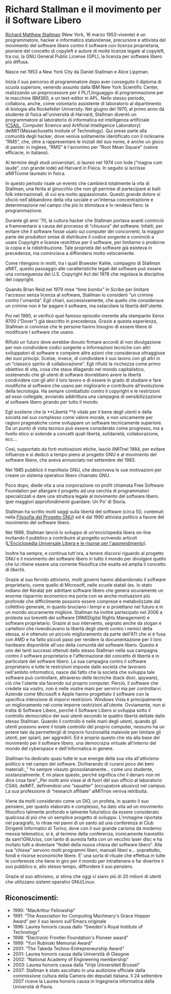 # Richard Stallman e il movimento per il Software Libero

[Richard Matthew Stallman](https://stallman.org/) \(New York, 16 marzo 1953-vivente\) è un programmatore, hacker e informatico statunitense, precursore e attivista del movimento del software libero contro il software con licenza proprietaria, pioniere del concetto di copyleft e autore di molte licenze legate al copyleft, tra cui, la GNU General Public License \(GPL\), la licenza per software libero più diffusa.

Nasce nel 1953 a New York City da Daniel Stallman e Alice Lippman.

Inizia il suo percorso di programmatore dopo aver conseguito il diploma di scuola superiore, venendo assunto dalla IBM New York Scientific Center, realizzando un preprocessore per il PL/1,linguaggio di programmazione per le macchine IBM360, e un text-editor in APL. Nello stesso periodo, collabora, anche, come volontario assistente di laboratorio al dipartimento di biologia alla Rockefeller University. Nel giugno del 1970, al primo anno da studente di fisica all'università di Harvard, Stallman diventò un programmatore al laboratorio di informatica ed intelligenza artificiale \([CSAIL](http://www.csail.mit.edu/), Computer Science and Artificial Intelligence Laboratory\) delMIT\(Massachusetts Insitute of Technology\). Qui prese parte alla comunità degli hacker, dove veniva solitamente identificato con il nickname “RMS”, che, oltre a rappresentare le iniziali del suo nome, è anche un gioco di parole: in inglese, “RMS” è l'acronimo per “Root Mean Square” \(valore efficacie, in italiano\).

Al termine degli studi universitari, si laureò nel 1974 con lode \(“magna cum laude”, con grande lode\) ad Harvard in Fisica. In seguito si iscrisse alMITcome laureato in fisica.

In questo periodo risale un evento che cambierà totalmente la vita di Stallman, una ferita al ginocchio che non gli permise di partecipare ai balli folk internazionali, di cui era molto appassionato. Questo grande dolore si sfociò nell'abbandono della vita sociale e un'intensa concentrazione e determinazione nel campo che più lo stimolava e lo rendeva fiero: la programmazione.

Durante gli anni '70, la cultura hacker che Stallman portava avanti cominciò a frammentarsi a causa del processo di “chiusura” del software. Infatti, per evitare che il software fosse usato sui computer dei concorrenti, la maggior parte dei produttori smise di distribuire il codice sorgente e cominciò a usare Copyright e licenze restrittive per il software, per limitarne o proibirne la copia e la ridistribuzione. Tale proprietà del software già esisteva in precedenza, ma cominciava a diffondersi molto velocemente.

Come ritengono in molti, tra i quali Brawster Kahle, compagno di Stallman alMIT, questo passaggio alle caratteristiche legali del software può essere una conseguenza del U.S. Copyright Act del 1976 che regolava la disciplina del copyright.

Quando Brian Reid nel 1979 mise “time bombs” in Scribe per limitare l'accesso senza licenza al software, Stallman lo considerò “un crimine contro l'umanità”. Egli chiarì, successivamente, che quello che considerava un crimine non è far pagare il software, ma ostacolare la libertà dell'utente.

Poi nel 1980, si verificò quel famoso episodio inerente alla stampante Xerox 9700 \(“Dover”\) già descritto in precedenza. Grazie a questa esperienza, Stallman si convinse che le persone hanno bisogno di essere libere di modificare l software che usano.

Rifiutò un futuro dove avrebbe dovuto firmare accordi di non divulgazione per non condividere codici sorgente o informazioni tecniche con altri sviluppatori di software e compiere altre azioni che considerava oltraggiose dei suoi principi. Scelse, invece, di condividere il suo lavoro con gli altri in un “classico spirito di collaborazione”. Egli rifiutò la ricchezza come primo obiettivo di vita, cosa che stava dilagando nel mondo capitalistico, sostenendo che gli utenti di software dovrebbero avere la libertà condividere con gli altri il loro lavoro e di essere in grado di studiare e fare modifiche al software che usano per migliorarlo e contribuire all'evoluzione della tecnologia. Ha sempre combattuto contro il copyright e le restrizioni ad esso collegate, avviando addirittura una campagna di sensibilizzazione al software libero girando per tutto il mondo.

Egli sostiene che la **Libertà **è vitale per il bene degli utenti e della società nel suo complesso come valore morale, e non unicamente per ragioni pragmatiche come sviluppare un software tecnicamente superiore. Da un punto di vista tecnico può essere considerato come progresso, ma a livello etico si estende a concetti quali libertà, solidarietà, collaborazione, ecc…

Così, supportato da forti motivazioni etiche, lasciò ilMITnel 1984, per evitare influenze e si dedicò a tempo pieno al progetto GNU e al movimento del software libero, che aveva annunciato nel settembre del 1983.

Nel 1985 pubblicò il manifesto GNU, che descriveva le sue motivazioni per creare un sistema operativo libero chiamato GNU.

Poco dopo, diede vita a una corporazione no profit chiamata Free Software Foundation per allargare il progetto ad una cerchia di programmatori specializzati e dare una struttura legale al movimento del software libero. \(per maggiori approfondimenti guardare: Un Po' di Storia.

Stallman ha scritto molti saggi sulla libertà del software \(circa 50, contenuti nella [Filosofia del Progetto GNU](https://www.gnu.org/philosophy/philosophy.it.html)\) ed è dal 1990 attivista politico a favore del movimento del software libero.

Nel 1999, Stallman lanciò lo sviluppo di un'enciclopedia libera on-line invitando il pubblico a contribuire al progetto scrivendo articoli \([L'Enciclopedia Universale Libera e le risorse per l'apprendimento](https://it.wikisource.org/wiki/L%27Enciclopedia_Universale_Libera_e_le_risorse_per_l%27apprendimento)\).

Inoltre ha sempre, e continua tutt'ora, a tenere discorsi riguardo al progetto GNU e il movimento del software libero in tutto il mondo per divulgare quello che lui ritiene essere una corrente filosofica che esalta ed amplia il concetto di _libertà_.

Grazie al suo fervido attivismo, molti governi hanno abbandonato il software proprietario, come quello di Microsoft, nelle scuole statali \(es. lo stato indiano del Kerala\) per adottare software libero che genera sicuramente un enorme risparmio economico ma porta con se anche motivazioni più profonde che difficilmente possono essere comprese e metabolizzate dal collettivo generale, in quanto bruciano i tempi e si proiettano nel futuro e in un mondo sicuramente migliore. Stallman ha inoltre partecipato nel 2006 a proteste sui brevetti del software DRM\(Digital Rights Management\) e software proprietario. Grazie al suo intervento, segnato anche da slogan e cartelloni che rivendicavano la libertà degli utenti contro i nemici della stessa, si è ottenuto un piccolo miglioramento da parte dell'ATI che si è fusa con AMD e ha fatto piccoli passi per rendere la documentazione per il loro hardware disponibile all'uso della comunità del software libero. Questo è uno dei tanti successi ottenuti dallo stesso Stallman nella sua campagna contro il software proprietario e l'affermazione del concetto di libertà e in particolare del software libero. La sua campagna contro il software proprietario e tutte le restrizioni imposte dalle società che lavorano nell'ambito informatico, nasce dal fatto che la società che sviluppa tale software può controllare, attraverso delle tecniche \(back door, spyware\), ciò che l'utente sta facendo sul proprio computer. Perciò, il software che credete sia vostro, non è nelle vostre mani per servirvi ma per controllarvi. Aziende come Microsoft e Apple hanno progettato il software con la specifica intenzione di imporvi restrizioni. Windows Vista è principalmente un miglioramento nel come imporre restrizioni all’utente. Ovviamente, non si tratta di Software Libero, perché il Software Libero si sviluppa sotto il controllo democratico dei suoi utenti secondo le quattro libertà dettate dallo stesso Stallman. Quando il controllo è nelle mani degli utenti, quando gli utenti possono avere il totale controllo del proprio computer, nessuno ha un potere tale da permettergli di imporre funzionalità malevole per limitare gli utenti, per spiarli, per aggredirli. Ed è proprio questo che sta alla base del movimento per il software libero, una democrazia virtuale all'interno del mondo del cyberspace e dell'informatica in genere.

Stallman ha dedicato quasi tutte le sue energie della sua vita all'attivismo politico e nel campo del software. Dichiarando di curarsi poco dei beni materiali:\_” ho sempre vissuto grossolanamente… come uno studente, sostanzialmente. E mi piace questo, perché significa che il denaro non mi dice cosa fare”.\_Per molti anni visse al di fuori del suo ufficio al laboratorio CSAIL delMIT, definendosi uno “squatter” \(occupatore abusivo\) nel campus. La sua professione di “research affiliate” alMITnon veniva retribuita.

Viene da molti considerato come un DIO, un profeta, in quanto il suo pensiero, per quanto elaborato e complesso, ha dato vita ad un movimento filosofico talmente profondo e talmente futuristico da essere considerato qualcosa di più che un semplice progetto di sviluppo. L'immagine riportata nel paragrafo, lo ritrae nei panni di un santo ad una conferenza al Club Dirigenti Informatici di Torino, dove con il suo grande carisma da moderno messia telematico, si è, al termine della conferenza, ironicamente travestito da sant’iGNUcius, con tanto di aureola fatta con un vecchio laser disc e ha invitato tutti a diventare “fedeli della nuova chiesa del software libero”. Alla sua “chiesa” servono molti programmi liberi, manuali liberi e… soprattutto, fondi e risorse economiche libere. E' una sorta di rituale che effettua in tutte le conferenze che tiene in giro per il mondo per intrattenere e far divertire il suo pubblico e, allo stesso tempo, diffondere il suo pensiero.

Grazie al suo attivismo, si stima che oggi ci siano più di 20 milioni di utenti che utilizzano sistemi operativi GNU/Linux.

## Riconoscimenti:

* 1990: “MacArthur Fellowship”
* 1991: “The Association for Computing Machinery's Grace Hopper Award” per il suo lavoro sull'Emacs originale
* 1996: Laurea honoris causa dallo “Sweden's Royal Institute of Technology”
* 1998: “Electronic Frontier Foundation's Pioneer award”
* 1999: “Yuri Rubinski Memorial Award”
* 2001: “The Takeda Techno-Entrepreneurship Award”
* 2001: Laurea honoris causa dalla Università di Glasgow
* 2002: “National Academy of Engineering membership”
* 2003: Laurea honoris causa dalla “Vrije Universiteit Brussel”
* 2007: Stallman è stato ascoltato in una audizione ufficiale dalla commissione cultura della Camera dei deputati italiana. Il 24 settembre 2007 riceve la Laurea honoris causa in Ingegneria informatica dalla Università di Pavia.



